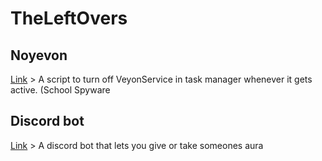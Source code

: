 # TheLeftOvers

## Noyevon  
[Link](https://github.com/Fungichi/Noyevon) > A script to turn off VeyonService in task manager whenever it gets active. (School Spyware

## Discord bot  
[Link](https://github.com/Fungichi/Discordbot) > A discord bot that lets you give or take someones aura
